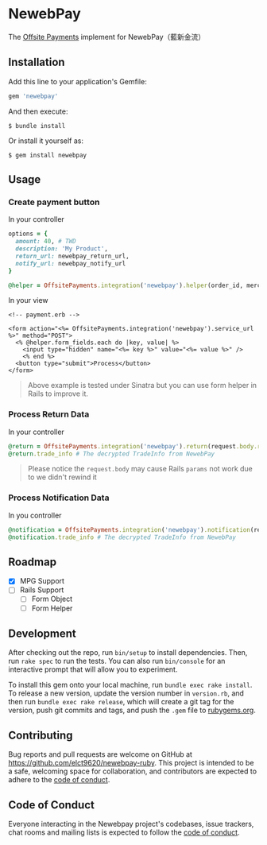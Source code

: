 NewebPay
===

The [Offsite Payments](https://github.com/activemerchant/offsite_payments) implement for NewebPay（藍新金流）

## Installation

Add this line to your application's Gemfile:

```ruby
gem 'newebpay'
```

And then execute:

    $ bundle install

Or install it yourself as:

    $ gem install newebpay

## Usage

### Create payment button

In your controller

```ruby
options = {
  amount: 40, # TWD
  description: 'My Product',
  return_url: newebpay_return_url,
  notify_url: newebpay_notify_url
}

@helper = OffsitePayments.integration('newebpay').helper(order_id, merchant_id, options)
```

In your view

```erb
<!-- payment.erb -->

<form action="<%= OffsitePayments.integration('newebpay').service_url %>" method="POST">
  <% @helper.form_fields.each do |key, value| %>
    <input type="hidden" name="<%= key %>" value="<%= value %>" />
    <% end %>
  <button type="submit">Process</button>
</form>
```

> Above example is tested under Sinatra but you can use form helper in Rails to improve it.

### Process Return Data

In your controller

```ruby
@return = OffsitePayments.integration('newebpay').return(request.body.read)
@return.trade_info # The decrypted TradeInfo from NewebPay
```

> Please notice the `request.body` may cause Rails `params` not work due to we didn't rewind it

### Process Notification Data

In you controller

```ruby
@notification = OffsitePayments.integration('newebpay').notification(request.body.read)
@notification.trade_info # The decrypted TradeInfo from NewebPay
```

## Roadmap

* [x] MPG Support
* [ ] Rails Support
  * [ ] Form Object
  * [ ] Form Helper

## Development

After checking out the repo, run `bin/setup` to install dependencies. Then, run `rake spec` to run the tests. You can also run `bin/console` for an interactive prompt that will allow you to experiment.

To install this gem onto your local machine, run `bundle exec rake install`. To release a new version, update the version number in `version.rb`, and then run `bundle exec rake release`, which will create a git tag for the version, push git commits and tags, and push the `.gem` file to [rubygems.org](https://rubygems.org).

## Contributing

Bug reports and pull requests are welcome on GitHub at https://github.com/elct9620/newebpay-ruby. This project is intended to be a safe, welcoming space for collaboration, and contributors are expected to adhere to the [code of conduct](https://github.com/[USERNAME]/newebpay/blob/master/CODE_OF_CONDUCT.md).

## Code of Conduct

Everyone interacting in the Newebpay project's codebases, issue trackers, chat rooms and mailing lists is expected to follow the [code of conduct](https://github.com/elct9620/newebpay-ruby/blob/master/CODE_OF_CONDUCT.md).
